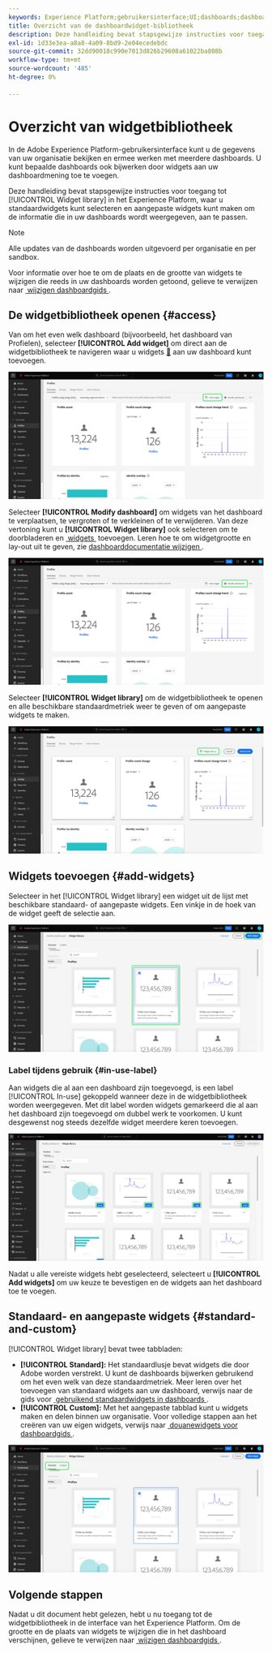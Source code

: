 ```yaml
---
keywords: Experience Platform;gebruikersinterface;UI;dashboards;dashboard;profielen;segmenten;bestemmingen;vergunningsgebruik
title: Overzicht van de dashboardwidget-bibliotheek
description: Deze handleiding bevat stapsgewijze instructies voor toegang tot de widgetbibliotheek in Adobe Experience Platform.
exl-id: 1d33e3ea-a8a8-4a09-8bd9-2e04ecedebdc
source-git-commit: 32dd90018c990e7013d826b29608a61022ba808b
workflow-type: tm+mt
source-wordcount: '485'
ht-degree: 0%

---
```


# Overzicht van widgetbibliotheek

In de Adobe Experience Platform-gebruikersinterface kunt u de gegevens van uw organisatie bekijken en ermee werken met meerdere dashboards. U kunt bepaalde dashboards ook bijwerken door widgets aan uw dashboardmening toe te voegen.

Deze handleiding bevat stapsgewijze instructies voor toegang tot [!UICONTROL Widget library] in het Experience Platform, waar u standaardwidgets kunt selecteren en aangepaste widgets kunt maken om de informatie die in uw dashboards wordt weergegeven, aan te passen.

>[!NOTE]
>
>Alle updates van de dashboards worden uitgevoerd per organisatie en per sandbox.

Voor informatie over hoe te om de plaats en de grootte van widgets te wijzigen die reeds in uw dashboards worden getoond, gelieve te verwijzen naar [&#x200B; wijzigen dashboardgids &#x200B;](modify.md).

## De widgetbibliotheek openen {#access}

Van om het even welk dashboard (bijvoorbeeld, het dashboard van Profielen), selecteer **[!UICONTROL Add widget]** om direct aan de widgetbibliotheek te navigeren waar u widgets [&#128279;](#add-widgets) aan uw dashboard kunt toevoegen.

![&#x200B; het lusje van het het overzichtsoverzicht van Profielen met de Add benadrukte widgetknoop.](../images/customization/profiles-overview-add-widget.png)

Selecteer **[!UICONTROL Modify dashboard]** om widgets van het dashboard te verplaatsen, te vergroten of te verkleinen of te verwijderen. Van deze vertoning kunt u **[!UICONTROL Widget library]** ook selecteren om te doorbladeren en [&#x200B; widgets &#x200B;](#add-widgets) toevoegen. Leren hoe te om widgetgrootte en lay-out uit te geven, zie [&#x200B; dashboarddocumentatie wijzigen &#x200B;](./modify.md).

![&#x200B; het dashboardoverzicht van Profielen met Modify benadrukt dashboard.](../images/customization/modify-dashboard.png)

Selecteer **[!UICONTROL Widget library]** om de widgetbibliotheek te openen en alle beschikbare standaardmetriek weer te geven of om aangepaste widgets te maken.

![&#x200B; wijzigt dashboardmening met benadrukte bibliotheek Widget.](../images/customization/widget-library-button.png)

## Widgets toevoegen {#add-widgets}

Selecteer in het [!UICONTROL Widget library] een widget uit de lijst met beschikbare standaard- of aangepaste widgets. Een vinkje in de hoek van de widget geeft de selectie aan.

![&#x200B; de widgetbibliotheek met een geselecteerde benadrukte widget en vinkje.](../images/customization/confirm-selected-widget-to-add.png)

### Label tijdens gebruik {#in-use-label}

Aan widgets die al aan een dashboard zijn toegevoegd, is een label [!UICONTROL In-use] gekoppeld wanneer deze in de widgetbibliotheek worden weergegeven. Met dit label worden widgets gemarkeerd die al aan het dashboard zijn toegevoegd om dubbel werk te voorkomen. U kunt desgewenst nog steeds dezelfde widget meerdere keren toevoegen.

![&#x200B; de widgetbibliotheek met het in-gebruiks benadrukte etiket.](../images/customization/in-use-label.png)

Nadat u alle vereiste widgets hebt geselecteerd, selecteert u **[!UICONTROL Add widgets]** om uw keuze te bevestigen en de widgets aan het dashboard toe te voegen.

## Standaard- en aangepaste widgets {#standard-and-custom}

[!UICONTROL Widget library] bevat twee tabbladen:

* **[!UICONTROL Standard]:** Het standaardlusje bevat widgets die door Adobe worden verstrekt. U kunt de dashboards bijwerken gebruikend om het even welk van deze standaardmetriek. Meer leren over het toevoegen van standaard widgets aan uw dashboard, verwijs naar de gids voor [&#x200B; gebruikend standaardwidgets in dashboards &#x200B;](standard-widgets.md).
* **[!UICONTROL Custom]:** Met het aangepaste tabblad kunt u widgets maken en delen binnen uw organisatie. Voor volledige stappen aan het creëren van uw eigen widgets, verwijs naar [&#x200B; douanewidgets voor dashboardgids &#x200B;](custom-widgets.md).

![&#x200B; de widgetbibliotheek met de standaard en douanetabs benadrukte.](../images/customization/widget-library.png)

## Volgende stappen

Nadat u dit document hebt gelezen, hebt u nu toegang tot de widgetbibliotheek in de interface van het Experience Platform. Om de grootte en de plaats van widgets te wijzigen die in het dashboard verschijnen, gelieve te verwijzen naar [&#x200B; wijzigen dashboardgids &#x200B;](modify.md).
